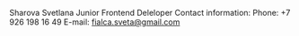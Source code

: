 Sharova Svetlana
Junior Frontend Deleloper Contact information: Phone: +7 926 198 16 49 E-mail: fialca.sveta@gmail.com

